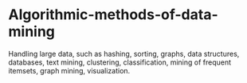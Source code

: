 # Algorithmic-methods-of-data-mining
Handling large data, such as hashing, sorting, graphs, data structures, databases, text mining, clustering, classification, mining of frequent itemsets, graph mining, visualization.
